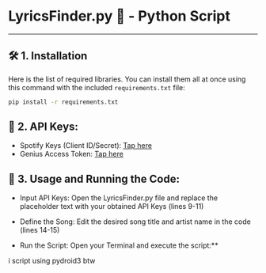 # LyricsFinder.py 🎵 - Python Script

---

## 🛠️ 1. Installation

Here is the list of required libraries. You can install them all at once using this command with the included `requirements.txt` file:

```bash
pip install -r requirements.txt​
```
## 🔑 2. API Keys:

- Spotify Keys (Client ID/Secret): [Tap here](https://developer.spotify.com/dashboard?hl=en-US)
- Genius Access Token: [Tap here](https://genius.com/api-clients?hl=en-US)

## 🎵 3. Usage and Running the Code:

- Input API Keys: Open the LyricsFinder.py file and replace the placeholder text with your obtained API Keys (lines 9-11)

- Define the Song: Edit the desired song title and artist name in the code (lines 14-15)

- Run the Script: Open your Terminal and execute the script:**

i script using pydroid3 btw
